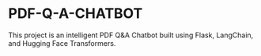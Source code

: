 # PDF-Q-A-CHATBOT
This project is an intelligent PDF Q&amp;A Chatbot built using Flask, LangChain, and Hugging Face Transformers.
